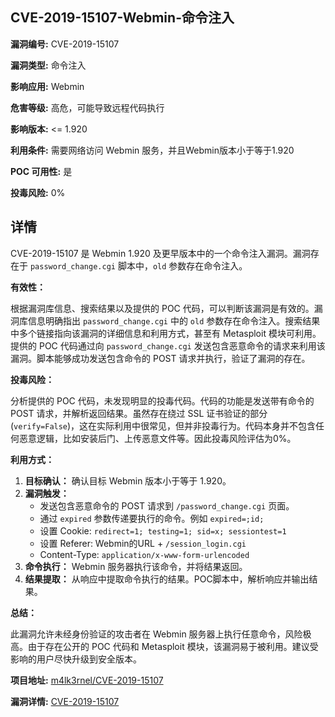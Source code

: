 ## CVE-2019-15107-Webmin-命令注入

**漏洞编号:** CVE-2019-15107

**漏洞类型:** 命令注入

**影响应用:** Webmin

**危害等级:** 高危，可能导致远程代码执行

**影响版本:** <= 1.920

**利用条件:** 需要网络访问 Webmin 服务，并且Webmin版本小于等于1.920

**POC 可用性:** 是

**投毒风险:** 0%

## 详情

CVE-2019-15107 是 Webmin 1.920 及更早版本中的一个命令注入漏洞。漏洞存在于 `password_change.cgi` 脚本中，`old` 参数存在命令注入。

**有效性：**

根据漏洞库信息、搜索结果以及提供的 POC 代码，可以判断该漏洞是有效的。漏洞库信息明确指出 `password_change.cgi` 中的 `old` 参数存在命令注入。搜索结果中多个链接指向该漏洞的详细信息和利用方式，甚至有 Metasploit 模块可利用。提供的 POC 代码通过向 `password_change.cgi` 发送包含恶意命令的请求来利用该漏洞。脚本能够成功发送包含命令的 POST 请求并执行，验证了漏洞的存在。

**投毒风险：**

分析提供的 POC 代码，未发现明显的投毒代码。代码的功能是发送带有命令的 POST 请求，并解析返回结果。虽然存在绕过 SSL 证书验证的部分 (`verify=False`)，这在实际利用中很常见，但并非投毒行为。代码本身并不包含任何恶意逻辑，比如安装后门、上传恶意文件等。因此投毒风险评估为0%。

**利用方式：**

1.  **目标确认：** 确认目标 Webmin 版本小于等于 1.920。
2.  **漏洞触发：**
    *   发送包含恶意命令的 POST 请求到 `/password_change.cgi` 页面。
    *   通过 `expired` 参数传递要执行的命令。例如 `expired=;id;`
    *   设置 Cookie: `redirect=1; testing=1; sid=x; sessiontest=1`
    *   设置 Referer: Webmin的URL + `/session_login.cgi`
    *   Content-Type: `application/x-www-form-urlencoded`
3.  **命令执行：** Webmin 服务器执行该命令，并将结果返回。
4.  **结果提取：** 从响应中提取命令执行的结果。POC脚本中，解析响应并输出结果。

**总结：**

此漏洞允许未经身份验证的攻击者在 Webmin 服务器上执行任意命令，风险极高。由于存在公开的 POC 代码和 Metasploit 模块，该漏洞易于被利用。建议受影响的用户尽快升级到安全版本。

**项目地址:** [m4lk3rnel/CVE-2019-15107](https://github.com/m4lk3rnel/CVE-2019-15107)

**漏洞详情:** [CVE-2019-15107](https://nvd.nist.gov/vuln/detail/CVE-2019-15107)